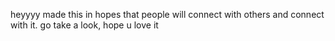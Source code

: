 heyyyy made this in hopes that people will connect with others and connect with it. go take a look, hope u love it
